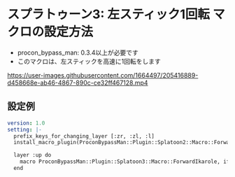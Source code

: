 # スプラトゥーン3: 左スティック1回転 マクロの設定方法

* procon_bypass_man: 0.3.4以上が必要です
* このマクロは、左スティックを高速に1回転をします


https://user-images.githubusercontent.com/1664497/205416889-d458668e-ab46-4867-890c-ce32ff467128.mp4


## 設定例
```yaml
version: 1.0
setting: |-
  prefix_keys_for_changing_layer [:zr, :zl, :l]
  install_macro_plugin(ProconBypassMan::Plugin::Splatoon2::Macro::ForwardIkarole)

  layer :up do
    macro ProconBypassMan::Plugin::Splatoon3::Macro::ForwardIkarole, if_pressed: [:left]
  end
```
